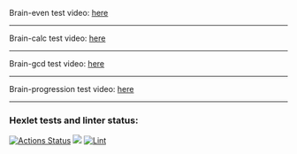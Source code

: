 Brain-even test video: <a href="https://asciinema.org/a/iyN3faxMtZ7mg3AXJmeywqdLW" target="_blank">here</a>
***
Brain-calc test video: <a href="https://asciinema.org/a/LYk1hsEfTB9rp9KHZlZqzyLzq" target="_blank">here</a>
***
Brain-gcd test video: <a href="https://asciinema.org/a/XhoM8N6cLn0SETXDNt8F85jmM" target="_blank">here</a>
***
Brain-progression test video: <a href="https://asciinema.org/a/mynbK9KDACo680KasbCa0DEt3" target="_blank">here</a>
***
### Hexlet tests and linter status:
[![Actions Status](https://github.com/arinamark/python-project-lvl1/workflows/hexlet-check/badge.svg)](https://github.com/arinamark/python-project-lvl1/actions)
<a href="https://codeclimate.com/github/codeclimate/codeclimate/maintainability"><img src="https://api.codeclimate.com/v1/badges/a99a88d28ad37a79dbf6/maintainability" /></a>
[![Lint](https://github.com/arinamark/python-project-lvl1/actions/workflows/lint.yml/badge.svg)](https://github.com/arinamark/python-project-lvl1/actions/workflows/lint.yml)
